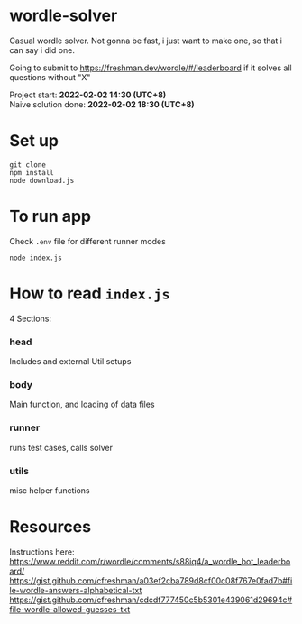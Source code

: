 # wordle-solver
Casual wordle solver. Not gonna be fast, i just want to make one, so that i can say i did one. 


Going to submit to https://freshman.dev/wordle/#/leaderboard if it solves all questions without "X"


Project start: **2022-02-02 14:30 (UTC+8)**  
Naive solution done: **2022-02-02 18:30 (UTC+8)**


# Set up

```
git clone
npm install
node download.js
```

# To run app

Check `.env` file for different runner modes

```
node index.js
```

# How to read `index.js`

4 Sections:

### head
Includes and external Util setups

### body
Main function, and loading of data files

### runner
runs test cases, calls solver

### utils
misc helper functions



# Resources


Instructions here: https://www.reddit.com/r/wordle/comments/s88iq4/a_wordle_bot_leaderboard/
https://gist.github.com/cfreshman/a03ef2cba789d8cf00c08f767e0fad7b#file-wordle-answers-alphabetical-txt
https://gist.github.com/cfreshman/cdcdf777450c5b5301e439061d29694c#file-wordle-allowed-guesses-txt
